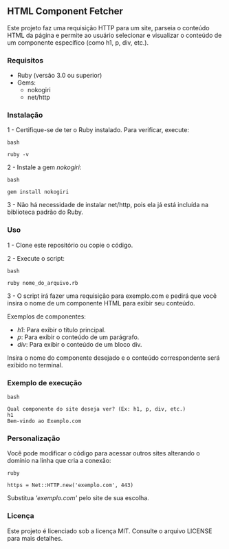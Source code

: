 ## HTML Component Fetcher

Este projeto faz uma requisição HTTP para um site, parseia o conteúdo HTML da página e permite ao usuário selecionar e visualizar o conteúdo de um componente específico (como h1, p, div, etc.).

### Requisitos

 - Ruby (versão 3.0 ou superior)
 - Gems:
   - nokogiri
   - net/http

### Instalação

 1 - Certifique-se de ter o Ruby instalado. Para verificar, execute:

```
bash

ruby -v
```

2 - Instale a gem _nokogiri_:

```
bash

gem install nokogiri

```

3 -  Não há necessidade de instalar net/http, pois ela já está incluída na biblioteca padrão do Ruby.

### Uso

 1 - Clone este repositório ou copie o código.

 2 - Execute o script:
```
bash

ruby nome_do_arquivo.rb
```

 3 - O script irá fazer uma requisição para exemplo.com e pedirá que você insira o nome de um componente HTML para exibir seu conteúdo.

Exemplos de componentes:
 - _h1_: Para exibir o título principal.
 - _p_: Para exibir o conteúdo de um parágrafo.
 - _div_: Para exibir o conteúdo de um bloco div.

 Insira o nome do componente desejado e o conteúdo correspondente será exibido no terminal.

### Exemplo de execução

```
bash

Qual componente do site deseja ver? (Ex: h1, p, div, etc.)
h1
Bem-vindo ao Exemplo.com

```

### Personalização

Você pode modificar o código para acessar outros sites alterando o domínio na linha que cria a conexão:

```
ruby

https = Net::HTTP.new('exemplo.com', 443)
```

Substitua _'exemplo.com'_ pelo site de sua escolha.

### Licença

Este projeto é licenciado sob a licença MIT. Consulte o arquivo LICENSE para mais detalhes.
